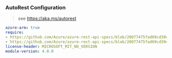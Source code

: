 ### AutoRest Configuration

> see https://aka.ms/autorest

``` yaml
azure-arm: true
require:
- https://github.com/Azure/azure-rest-api-specs/blob/20077475fad69cd39ee2408a9c9835bd36a53be3/specification/compute/resource-manager/readme.md
- https://github.com/Azure/azure-rest-api-specs/blob/20077475fad69cd39ee2408a9c9835bd36a53be3/specification/compute/resource-manager/readme.go.md
license-header: MICROSOFT_MIT_NO_VERSION
module-version: 4.0.0
```